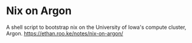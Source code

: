# Nix on Argon

A shell script to bootstrap nix on the University of Iowa's compute cluster,
Argon. <https://ethan.roo.ke/notes/nix-on-argon/>

